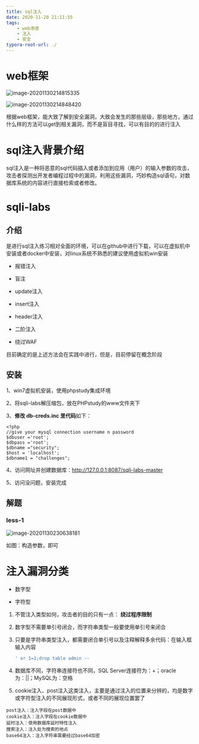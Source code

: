 ```yaml
---
title: sql注入
date: 2020-11-20 21:11:55
tags:
	- web渗透
	- 注入
	- 安全
typora-root-url: ./
---
```


# web框架

![image-20201130214815335](/blog.github.io/images/image-20201130214815335.png)

![image-20201130214848420](/blog.github.io/images/image-20201130214848420.png)

根据web框架，能大致了解到安全漏洞，大致会发生的那些层级，那些地方，通过什么样的方法可以get到相关漏洞，而不是盲目寻找，可以有目的的进行注入

# sql注入背景介绍

sql注入是一种将恶意的sql代码插入或者添加到应用（用户）的输入参数的攻击，攻击者探测出开发者编程过程中的漏洞，利用这些漏洞，巧妙构造sql语句，对数据库系统的内容进行直接检索或者修改。

#  sqli-labs

##  介绍

是进行sql注入练习相对全面的环境，可以在github中进行下载，可以在虚拟机中安装或者docker中安装，对linux系统不熟悉的建议使用虚拟机win安装

- 报错注入

- 盲注

- update注入

- insert注入

- header注入

- 二阶注入

- 绕过WAF

目前确定的是上述方法会在实践中进行，但是，目前停留在概念阶段

## 安装

1、win7虚拟机安装，使用phpstudy集成环境

2、将sqli-labs解压缩包，放在PHPstudy的www文件夹下

3、**修改 db-creds.inc 里代码**如下：

```
<?php
//give your mysql connection username n password
$dbuser ='root';
$dbpass ='root';
$dbname ="security";
$host = 'localhost';
$dbname1 = "challenges";
```

4、访问网址并创建数据库：http://127.0.0.1:8087/sqli-labs-master

5、访问没问题，安装完成

## 解题

### less-1

![image-20201130230638181](/blog.github.io/images/image-20201130230638181.png)

如图：构造参数，即可



# 注入漏洞分类

- 数字型

- 字符型

1. 不管注入类型如何，攻击者的目的只有一点： **绕过程序限制**

2. 数字型不需要单引号闭合，而字符串类型一般要使用单引号来闭合

3. 只要是字符串类型注入，都需要闭合单引号以及注释解释多余代码：在输入框输入内容

   ````sql
   ' or 1=1;drop table admin --
   ````

4. 数据库不同，字符串连接符也不同，SQL Server连接符为：+；oracle为：||；MySQL为：空格

5. cookie注入、post注入这类注入，主要是通过注入的位置来分辨的，均是数字或字符型注入的不同展现形式，或者不同的展现位置罢了

````
post注入：注入字段在post数据中
cookie注入：注入字段在cookie数据中
延时注入：使用数据库延时特性注入
搜索注入：注入处为搜索的地点
base64注入：注入字符串需要经过base64加密
````